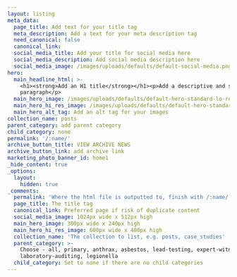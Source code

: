 ```yaml
---
layout: listing
meta_data:
  page_title: Add text for your title tag
  meta_description: Add a text for your meta description tag
  need_canonical: false
  canonical_link:
  social_media_title: Add your title for social media here
  social_media_description: Add social media description here
  social_media_image: /images/uploads/defaults/default-social-media.png
hero:
  main_headline_html: >-
    <h1><strong>Add an H1 title</strong></h1><p>Add a descriptive and short
    paragraph</p>
  main_hero_image: /images/uploads/defaults/default-hero-standard-lo-res.png
  main_hero_hi_res_image: /images/uploads/defaults/default-hero-standard-hi-res.png
  main_hero_alt_tag: Add an alt tag for your images
collection_name: posts
parent_category: add parent category
child_category: none
permalink: '/:name/'
archive_button_title: VIEW ARCHIVE NEWS
archive_button_link: add archive link
marketing_photo_banner_id: home1
_hide_content: true
_options:
  layout:
    hidden: true
_comments:
  permalink: 'Where the html file is outputted to, finish with /:name/'
  page_title: The title tag
  canonical_link: Preferred page if risk of duplicate content
  social_media_image: 1024px wide x 512px high
  main_hero_image: 300px wide x 240px high
  main_hero_hi_res_image: 600px wide x 480px high
  collection_name: 'The collection to list, e.g. posts, case_studies'
  parent_category: >-
    Choose - all, primary, anthrax, asbestos, lead-testing, expert-witness,
    laboratory-auditing, legionella
  child_category: Set to none if there are no child categories
---
```

